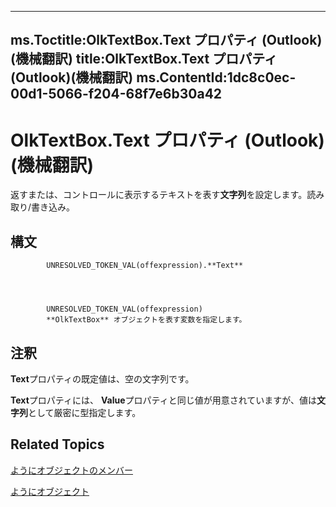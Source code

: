 

---
ms.Toctitle:OlkTextBox.Text プロパティ (Outlook)(機械翻訳)
title:OlkTextBox.Text プロパティ (Outlook)(機械翻訳)
ms.ContentId:1dc8c0ec-00d1-5066-f204-68f7e6b30a42
---
# OlkTextBox.Text プロパティ (Outlook)(機械翻訳)




返すまたは、コントロールに表示するテキストを表す**文字列**を設定します。読み取り/書き込み。

## 構文

            UNRESOLVED_TOKEN_VAL(offexpression).**Text**




            UNRESOLVED_TOKEN_VAL(offexpression)
            **OlkTextBox** オブジェクトを表す変数を指定します。



## 注釈
**Text**プロパティの既定値は、空の文字列です。



**Text**プロパティには、 **Value**プロパティと同じ値が用意されていますが、値は**文字列**として厳密に型指定します。



## Related Topics

[ようにオブジェクトのメンバー](f4a5f9ea-15f7-164e-d7ca-77a0842105c8.md)

[ようにオブジェクト](8c9438bf-e20a-2f70-90ac-097cf09594ca.md)




